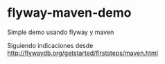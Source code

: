 flyway-maven-demo
=================

Simple demo usando flyway y maven

Siguiendo indicaciones desde http://flywaydb.org/getstarted/firststeps/maven.html
